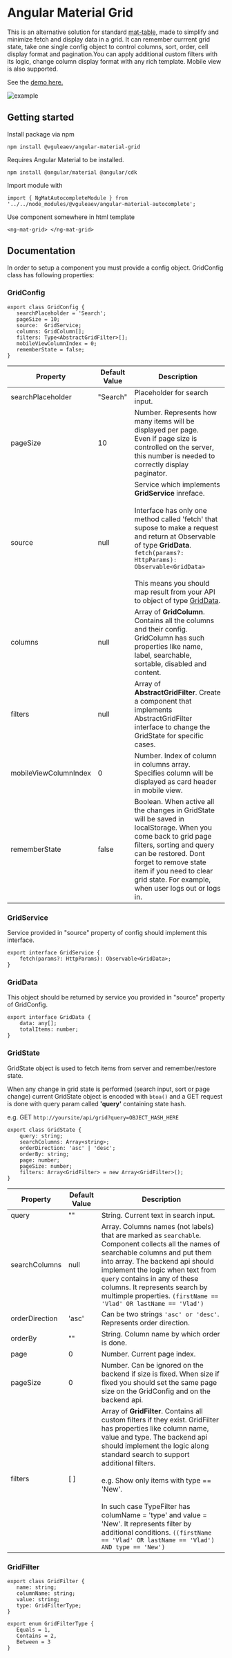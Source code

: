 # Angular Material Grid
This is an alternative solution for standard [mat-table](https://material.angular.io/components/table/overview), made to simplify and minimize fetch and display data in a grid. It can remember currrent grid state, take one single config object to control columns, sort, order, cell display format and pagination.You can apply additional custom filters with its logic, change column display format with
any rich template. Mobile view is also supported.

See the [demo here.](https://vguleaev.github.io/Angular-Material-Grid/)

![example](https://pp.userapi.com/c847120/v847120416/b2574/SIM9K3ysiW8.jpg)

## Getting started

Install package via npm
```
npm install @vguleaev/angular-material-grid
```

Requires Angular Material to be installed. 
```
npm install @angular/material @angular/cdk
```

Import module with 
```
import { NgMatAutocompleteModule } from '../../node_modules/@vguleaev/angular-material-autocomplete';
```

Use component somewhere in html template
```
<ng-mat-grid> </ng-mat-grid>
```
 ## Documentation
 
 In order to setup a component you must provide a config object. GridConfig class has following properties:
 
### GridConfig ###
 
 ```
 export class GridConfig {
    searchPlaceholder = 'Search';
    pageSize = 10;
    source:  GridService;
    columns: GridColumn[];
    filters: Type<AbstractGridFilter>[];
    mobileViewColumnIndex = 0;
    rememberState = false;
}
```
 
| Property        | Default Value   |  Description |
| -------------    | --------------  | ------------- |
| searchPlaceholder| "Search"       | Placeholder for search input. |
| pageSize         | 10             | Number. Represents how many items will be displayed per page. <br/> Even if page size is controlled on the server, this number is needed to correctly display paginator. |
| source           |   null        |  Service which implements **GridService** inreface. <br/> <br/> Interface has only one method called 'fetch' that supose to make a request and return at Observable of type **GridData**. <br/> `fetch(params?: HttpParams): Observable<GridData>` <br/><br/> This means you should map result from your API to object of type [GridData](#griddata). |
| columns          | null          | Array of **GridColumn**. Contains all the columns and their config. GridColumn has such properties like name, label, searchable, sortable, disabled and content. |
| filters          | null          | Array of **AbstractGridFilter**. Create a component that implements AbstractGridFilter interface to change the GridState for specific cases. |
| mobileViewColumnIndex | 0        | Number. Index of column in columns array. Specifies column will be displayed as card header in mobile view. |
| rememberState | false | Boolean. When active all the changes in GridState will be saved in localStorage. When you come back to grid page filters, sorting and query can be restored. Dont forget to remove state item if you need to clear grid state. For example, when user logs out or logs in.|

### GridService ### 

Service provided in "source" property of config should implement this interface.

```
export interface GridService {
    fetch(params?: HttpParams): Observable<GridData>;
}
```

### GridData ###

This object should be returned by service you provided in "source" property of GridConfig. 
```
export interface GridData {
    data: any[];
    totalItems: number;
}
```

### GridState ###

GridState object is used to fetch items from server and remember/restore state.

When any change in grid state is performed (search input, sort or page change) current GridState object is encoded with `btoa()` and 
a GET request is done with query param called **'query'** containing state hash.

e.g. GET `http://yoursite/api/grid?query=OBJECT_HASH_HERE`


```
export class GridState {
    query: string;
    searchColumns: Array<string>;
    orderDirection: 'asc' | 'desc';
    orderBy: string;
    page: number;
    pageSize: number;
    filters: Array<GridFilter> = new Array<GridFilter>();
}
```

| Property        | Default Value   |  Description |
| -------------    | --------------  | ------------- |
| query            |  ""             | String. Current text in search input. |
| searchColumns    |  null           | Array<string>. Columns names (not labels) that are marked as `searchable`. Component collects all the names of searchable columns and put them into array. The backend api should implement the logic when text from `query` contains in any of these columns. It represents search by multimple properties. `(firstName == 'Vlad' OR lastName == 'Vlad')` |
| orderDirection   | 'asc'           |  Can be two strings `'asc' or 'desc'`. Represents order direction. |
| orderBy          | ""              | String. Column name by which order is done. |
| page             | 0               | Number. Current page index. |
| pageSize         |  0              | Number. Can be ignored on the backend if size is fixed. When size if fixed you should set the same page size on the GridConfig and on the backend api.|
| filters          | [ ]              | Array of **GridFilter**. Contains all custom filters if they exist. GridFilter has properties like column name, value and type. The backend api should implement the logic along standard search to support additional filters.<br/> <br/> e.g. Show only items with type == 'New'. <br/><br/> In such case TypeFilter has columName = 'type' and value = 'New'.  It represents filter by additional conditions. `((firstName == 'Vlad' OR lastName == 'Vlad') AND type == 'New')` | 
 
 ### GridFilter ### 
 
 ```
 export class GridFilter {
    name: string;
    columnName: string;
    value: string;
    type: GridFilterType;
}

export enum GridFilterType {
    Equals = 1,
    Contains = 2,
    Between = 3
}
```






